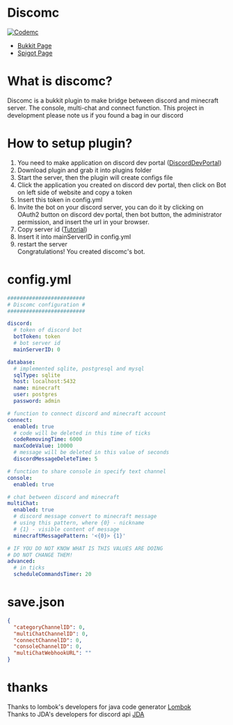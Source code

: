 # Discomc
[![Codemc](https://ci.codemc.io/buildStatus/icon?job=Jenya705%2FDiscomc)](https://ci.codemc.io/job/Jenya705/job/Discomc/lastBuild/)
* [Bukkit Page](https://dev.bukkit.org/projects/discomc)
* [Spigot Page](https://www.spigotmc.org/resources/discomc.88199/)
# What is discomc?
Discomc is a bukkit plugin to make bridge between discord and minecraft server. 
The console, multi-chat and connect function.
This project in development please note us if you found a bag in our discord
# How to setup plugin?
1. You need to make application on discord dev portal ([DiscordDevPortal](https://discord.com/developers/applications))
2. Download plugin and grab it into plugins folder
3. Start the server, then the plugin will create configs file
4. Click the application you created on discord dev portal, then click on Bot on left side of website and copy a token
5. Insert this token in config.yml
6. Invite the bot on your discord server, you can do it by clicking on OAuth2 button on discord dev portal, then bot button, the administrator permission, and insert the url in your browser.
7. Copy server id ([Tutorial](https://support.discord.com/hc/en-us/articles/206346498-Where-can-I-find-my-User-Server-Message-ID-))
8. Insert it into mainServerID in config.yml
9. restart the server <br>
Congratulations! You created discomc's bot.
# config.yml
```yml
#########################
# Discomc configuration #
#########################

discord:
  # token of discord bot
  botToken: token
  # bot server id
  mainServerID: 0

database:
  # implemented sqlite, postgresql and mysql
  sqlType: sqlite
  host: localhost:5432
  name: minecraft
  user: postgres
  password: admin

# function to connect discord and minecraft account
connect:
  enabled: true
  # code will be deleted in this time of ticks
  codeRemovingTime: 6000
  maxCodeValue: 10000
  # message will be deleted in this value of seconds
  discordMessageDeleteTime: 5

# function to share console in specify text channel
console:
  enabled: true

# chat between discord and minecraft
multiChat:
  enabled: true
  # discord message convert to minecraft message
  # using this pattern, where {0} - nickname
  # {1} - visible content of message
  minecraftMessagePattern: '<{0}> {1}'

# IF YOU DO NOT KNOW WHAT IS THIS VALUES ARE DOING
# DO NOT CHANGE THEM!
advanced:
  # in ticks
  scheduleCommandsTimer: 20

```
# save.json
```json
{
  "categoryChannelID": 0,
  "multiChatChannelID": 0,
  "connectChannelID": 0,
  "consoleChannelID": 0,
  "multiChatWebhookURL": ""
}
```
# thanks
Thanks to lombok's developers for java code generator [Lombok](https://projectlombok.org/) <br>
Thanks to JDA's developers for discord api [JDA](https://github.com/DV8FromTheWorld/JDA) <br>

